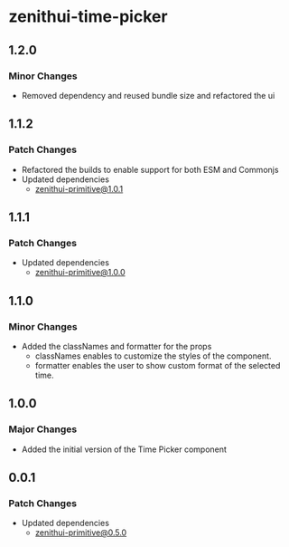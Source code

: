 # zenithui-time-picker

## 1.2.0

### Minor Changes

- Removed dependency and reused bundle size and refactored the ui

## 1.1.2

### Patch Changes

- Refactored the builds to enable support for both ESM and Commonjs
- Updated dependencies
  - zenithui-primitive@1.0.1

## 1.1.1

### Patch Changes

- Updated dependencies
  - zenithui-primitive@1.0.0

## 1.1.0

### Minor Changes

- Added the classNames and formatter for the props
  - classNames enables to customize the styles of the component.
  - formatter enables the user to show custom format of the selected time.

## 1.0.0

### Major Changes

- Added the initial version of the Time Picker component

## 0.0.1

### Patch Changes

- Updated dependencies
  - zenithui-primitive@0.5.0
